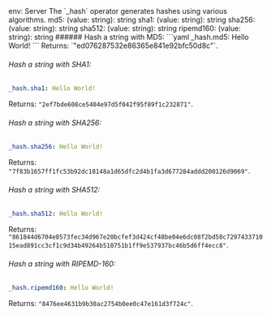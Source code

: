<TITLE>_hash</TITLE>
<METADATA>env: Server</METADATA>
<DESCRIPTION>The `_hash` operator generates hashes using various algorithms.</DESCRIPTION>
<USAGE>md5: (value: string): string
sha1: (value: string): string
sha256: (value: string): string
sha512: (value: string): string
ripemd160: (value: string): string</USAGE>
<EXAMPLES>###### Hash a string with MD5:
```yaml
_hash.md5: Hello World!
```
Returns: `"ed076287532e86365e841e92bfc50d8c"`.

###### Hash a string with SHA1:

```yaml
_hash.sha1: Hello World!
```

Returns: `"2ef7bde608ce5404e97d5f042f95f89f1c232871"`.

###### Hash a string with SHA256:

```yaml
_hash.sha256: Hello World!
```

Returns: `"7f83b1657ff1fc53b92dc18148a1d65dfc2d4b1fa3d677284addd200126d9069"`.

###### Hash a string with SHA512:

```yaml
_hash.sha512: Hello World!
```

Returns: `"861844d6704e8573fec34d967e20bcfef3d424cf48be04e6dc08f2bd58c729743371015ead891cc3cf1c9d34b49264b510751b1ff9e537937bc46b5d6ff4ecc8"`.

###### Hash a string with RIPEMD-160:

```yaml
_hash.ripemd160: Hello World!
```

Returns: `"8476ee4631b9b30ac2754b0ee0c47e161d3f724c"`.</EXAMPLES>
